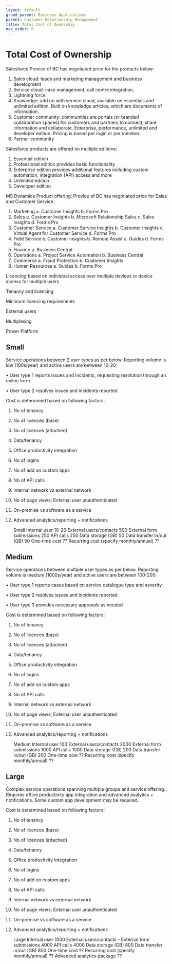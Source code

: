 ```yaml
---
layout: default
grand_parent: Business Applications
parent: Customer Relationship Management
title: Total Cost of Ownership
nav_order: 5
---
```

# Total Cost of Ownership

Salesforce
Provice of BC has negotiated price for the products below:

1.	Sales cloud: leads and marketing management and business development
2.	Service cloud: case management, call centre integration, 
3.	Lightning force
4.	Knowledge: add on with service cloud, available on essentials and unlimited edition. Built on knowledge articles, which are documents of information.
5.	Customer community: communities are portals (or branded collaboration spaces) for customers and partners to connect, share information and collaborate. Enterprise, performance, unlimited and developer edition. Pricing is based per login or per member. 
6.	Partner community

Salesforce products are offered on multiple editions:
1.	Essential edition
2.	Professional edition provides basic functionality
3.	Enterprise edition provides additional features including custom automation, integration (API) access and more
4.	Unlimited edition 
5.	Developer edition

MS Dynamics Product offering:
Provice of BC has negotiated price for Sales and Customer Service.

1.	Marketing
a.	Customer Insights
b.	Forms Pro
2.	Sales
a.	Customer Insights
b.	Microsoft Relationship Sales
c.	Sales Insights
d.	Forms Pro
3.	Customer Service
a.	Customer Service Insights
b.	Customer Insights
c.	Virtual Agent for Customer Service
d.	Forms Pro
4.	Field Service
a.	Customer Insights
b.	Remote Assist
c.	Guides
d.	Forms Pro
5.	Finance
a.	Business Central
6.	Operations
a.	Project Service Automation
b.	Business Central
7.	Commerce
a.	Fraud Protection
b.	Customer Insights
8.	Human Resources
a.	Guides
b.	Forms Pro

Licencing based on individual access over multiple devices or device access for multiple users

Tenancy and licencing

Minimum licencing requirements

External users

Multiplexing

Power Platform



## Small
Service operations between 2 user types as per below. Reporting volume is low (100s/year) and active users are between 10-20:

•	User type 1 reports issues and incidents, requesting resolution through an online form

•	User type 2 resolves issues and incidents reported

Cost is determined based on following factors:

1.	No of tenancy

2.	No of licences (base)

3.	No of licences (attached)

4.	Data/tenancy

5.	Office productivity integration

6.	No of logins

7.	No of add on custom apps

8.	No of API calls

9.	Internal network vs external network

10.	No of page views; External user unauthenticated

11.	On-premise vs software as a service

12.	Advanced analytics/reporting + notifications

	Small
Internal user	10-20
External users/contacts	500
External form submissions	250
API calls	250
Data storage (GB)	50
Data transfer in/out (GB)	50
One-time cost	??
Recurring cost (specify monthly/annual)	??

## Medium


Service operations between multiple user types as per below. Reporting volume is medium (1000s/year) and active users are between 100-200:

•	User type 1 reports cases based on service catalogue type and severity

•	User type 2 resolves issues and incidents reported

•	User type 3 provides necessary approvals as needed

Cost is determined based on following factors:

1.	No of tenancy

2.	No of licences (base)

3.	No of licences (attached)

4.	Data/tenancy

5.	Office productivity integration

6.	No of logins

7.	No of add on custom apps

8.	No of API calls

9.	Internal network vs external network

10.	No of page views; External user unauthenticated

11.	On-premise vs software as a service

12.	Advanced analytics/reporting + notifications

	Medium
Internal user	100
External users/contacts	2000
External form submissions	1000
API calls	1000
Data storage (GB)	200
Data transfer in/out (GB)	200
One-time cost	??
Recurring cost (specify monthly/annual)	??



## Large

Complex service operations spanning multiple groups and service offering. Requires office productivity app integration and advanced analytics + notifications. Some custom app development may be required.

Cost is determined based on following factors:

1.	No of tenancy

2.	No of licences (base)

3.	No of licences (attached)

4.	Data/tenancy

5.	Office productivity integration

6.	No of logins

7.	No of add on custom apps

8.	No of API calls

9.	Internal network vs external network

10.	No of page views; External user unauthenticated

11.	On-premise vs software as a service

12.	Advanced analytics/reporting + notifications


	Large
Internal user	1000
External users/contacts	-
External form submissions	4000
API calls	4000
Data storage (GB)	800
Data transfer in/out (GB)	800
One-time cost	??
Recurring cost (specify monthly/annual)	??
Advanced analytics package	??



